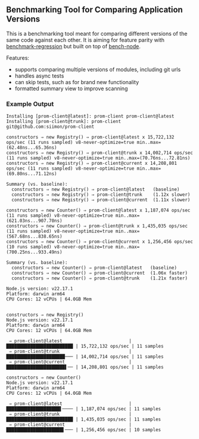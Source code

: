 ## Benchmarking Tool for Comparing Application Versions

This is a benchmarking tool meant for comparing different versions of the same
code against each other. It is aiming for feature parity with 
[benchmark-regression](https://github.com/nowells/benchmark-regression)
but built on top of [bench-node](https://github.com/RafaelGSS/bench-node).

Features:

- supports comparing multiple versions of modules, including git urls
- handles async tests
- can skip tests, such as for brand new functionality 
- formatted summary view to improve scanning

### Example Output

```
Installing [prom-client@latest]: prom-client prom-client@latest
Installing [prom-client@trunk]: prom-client git@github.com:siimon/prom-client

constructors ⇒ new Registry() ⇒ prom-client@latest x 15,722,132 ops/sec (11 runs sampled) v8-never-optimize=true min..max=(62.48ns...65.36ns)
constructors ⇒ new Registry() ⇒ prom-client@trunk x 14,002,714 ops/sec (11 runs sampled) v8-never-optimize=true min..max=(70.76ns...72.81ns)
constructors ⇒ new Registry() ⇒ prom-client@current x 14,208,801 ops/sec (11 runs sampled) v8-never-optimize=true min..max=(69.80ns...71.12ns)

Summary (vs. baseline):
  constructors ⇒ new Registry() ⇒ prom-client@latest   (baseline)
  constructors ⇒ new Registry() ⇒ prom-client@trunk    (1.12x slower)
  constructors ⇒ new Registry() ⇒ prom-client@current  (1.11x slower)

constructors ⇒ new Counter() ⇒ prom-client@latest x 1,187,074 ops/sec (11 runs sampled) v8-never-optimize=true min..max=(621.03ns...907.70ns)
constructors ⇒ new Counter() ⇒ prom-client@trunk x 1,435,035 ops/sec (11 runs sampled) v8-never-optimize=true min..max=(567.68ns...838.65ns)
constructors ⇒ new Counter() ⇒ prom-client@current x 1,256,456 ops/sec (10 runs sampled) v8-never-optimize=true min..max=(700.25ns...933.49ns)

Summary (vs. baseline):
  constructors ⇒ new Counter() ⇒ prom-client@latest   (baseline)
  constructors ⇒ new Counter() ⇒ prom-client@current  (1.06x faster)
  constructors ⇒ new Counter() ⇒ prom-client@trunk    (1.21x faster)

Node.js version: v22.17.1
Platform: darwin arm64
CPU Cores: 12 vCPUs | 64.0GB Mem


constructors ⇒ new Registry()
Node.js version: v22.17.1
Platform: darwin arm64
CPU Cores: 12 vCPUs | 64.0GB Mem

 ⇒ prom-client@latest                         | █████████████████████████ | 15,722,132 ops/sec | 11 samples
 ⇒ prom-client@trunk                          | ██████████████████████─── | 14,002,714 ops/sec | 11 samples
 ⇒ prom-client@current                        | ██████████████████████▌── | 14,208,801 ops/sec | 11 samples

constructors ⇒ new Counter()
Node.js version: v22.17.1
Platform: darwin arm64
CPU Cores: 12 vCPUs | 64.0GB Mem

 ⇒ prom-client@latest                         | ████████████████████▌──── | 1,187,074 ops/sec | 11 samples
 ⇒ prom-client@trunk                          | █████████████████████████ | 1,435,035 ops/sec | 11 samples
 ⇒ prom-client@current                        | █████████████████████▌─── | 1,256,456 ops/sec | 10 samples

```
